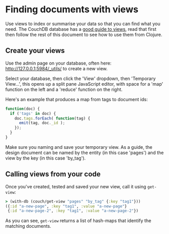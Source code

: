 # Finding documents with views

Use views to index or summarise your data so that you can find what you need. The CouchDB database has a [good guide to views](http://guide.couchdb.org/draft/views.html), read that first then follow the rest of this document to see how to use them from Clojure.

## Create your views

Use the admin page on your database, often here: http://127.0.0.1:5984/_utils/ to create a new view. 

Select your database, then click the 'View' dropdown, then 'Temporary View...', this opens up a split pane JavaScript editor, with space for a 'map' function on the left and a 'reduce' function on the right.

Here's an example that produces a map from tags to document ids:

```javascript
function(doc) {
  if ('tags' in doc) {
    doc.tags.forEach( function(tag) {
      emit(tag, doc._id );
    });
  }
}
```

Make sure you naming and save your temporary view. As a guide, the design document can be named by the entity (in this case 'pages') and the view by the key (in this case 'by_tag').

## Calling views from your code

Once you've created, tested and saved your new view, call it using `get-view`:

```clojure
> (with-db (couch/get-view "pages" "by_tag" {:key "tag1"}))
({:id "a-new-page", :key "tag1", :value "a-new-page"}
 {:id "a-new-page-2", :key "tag1", :value "a-new-page-2"})
```

As you can see, `get-view` returns a list of hash-maps that identify the matching documents. 